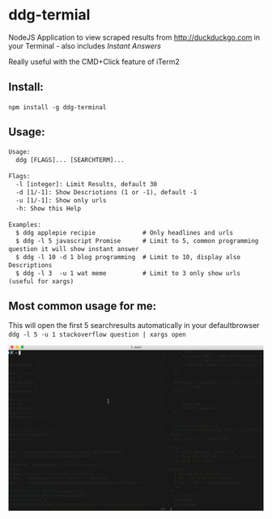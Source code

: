 # ddg-termial

NodeJS Application to view scraped results from http://duckduckgo.com in your Terminal - also
includes *Instant Answers*

Really useful with the CMD+Click feature of iTerm2

## Install:
`npm install -g ddg-terminal`

## Usage:
```
Usage:
  ddg [FLAGS]... [SEARCHTERM]...

Flags:
  -l [integer]: Limit Results, default 30
  -d [1/-1]: Show Descriotions (1 or -1), default -1
  -u [1/-1]: Show only urls
  -h: Show this Help

Examples:
  $ ddg applepie recipie             # Only headlines and urls
  $ ddg -l 5 javascript Promise      # Limit to 5, common programming question it will show instant answer
  $ ddg -l 10 -d 1 blog programming  # Limit to 10, display also Descriptions
  $ ddg -l 3  -u 1 wat meme          # Limit to 3 only show urls (useful for xargs)
```

## Most common usage for me:
This will open the first 5 searchresults automatically in your defaultbrowser
`ddg -l 5 -u 1 stackoverflow question | xargs open`

![alt text](https://github.com/FreaKzero/ddg-terminal/blob/master/readme/ddg.gif "Demo GIF")
